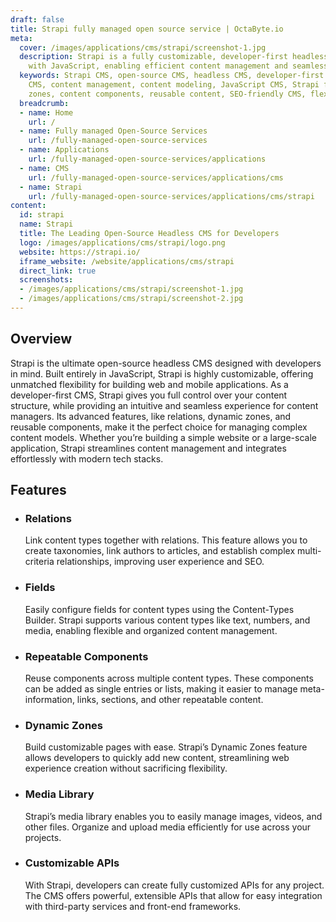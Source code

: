 ```yaml
---
draft: false
title: Strapi fully managed open source service | OctaByte.io
meta:
  cover: /images/applications/cms/strapi/screenshot-1.jpg
  description: Strapi is a fully customizable, developer-first headless CMS built
    with JavaScript, enabling efficient content management and seamless integrations.
  keywords: Strapi CMS, open-source CMS, headless CMS, developer-first CMS, customizable
    CMS, content management, content modeling, JavaScript CMS, Strapi features, dynamic
    zones, content components, reusable content, SEO-friendly CMS, flexible CMS
  breadcrumb:
  - name: Home
    url: /
  - name: Fully managed Open-Source Services
    url: /fully-managed-open-source-services
  - name: Applications
    url: /fully-managed-open-source-services/applications
  - name: CMS
    url: /fully-managed-open-source-services/applications/cms
  - name: Strapi
    url: /fully-managed-open-source-services/applications/cms/strapi
content:
  id: strapi
  name: Strapi
  title: The Leading Open-Source Headless CMS for Developers
  logo: /images/applications/cms/strapi/logo.png
  website: https://strapi.io/
  iframe_website: /website/applications/cms/strapi
  direct_link: true
  screenshots:
  - /images/applications/cms/strapi/screenshot-1.jpg
  - /images/applications/cms/strapi/screenshot-2.jpg
---
```


## Overview

Strapi is the ultimate open-source headless CMS designed with developers in mind. Built entirely in JavaScript, Strapi is highly customizable, offering unmatched flexibility for building web and mobile applications. As a developer-first CMS, Strapi gives you full control over your content structure, while providing an intuitive and seamless experience for content managers. Its advanced features, like relations, dynamic zones, and reusable components, make it the perfect choice for managing complex content models. Whether you’re building a simple website or a large-scale application, Strapi streamlines content management and integrates effortlessly with modern tech stacks.

## Features

- ### Relations

  Link content types together with relations. This feature allows you to create taxonomies, link authors to articles, and establish complex multi-criteria relationships, improving user experience and SEO.

- ### Fields

  Easily configure fields for content types using the Content-Types Builder. Strapi supports various content types like text, numbers, and media, enabling flexible and organized content management.

- ### Repeatable Components

  Reuse components across multiple content types. These components can be added as single entries or lists, making it easier to manage meta-information, links, sections, and other repeatable content.

- ### Dynamic Zones

  Build customizable pages with ease. Strapi’s Dynamic Zones feature allows developers to quickly add new content, streamlining web experience creation without sacrificing flexibility.

- ### Media Library

  Strapi’s media library enables you to easily manage images, videos, and other files. Organize and upload media efficiently for use across your projects.

- ### Customizable APIs

  With Strapi, developers can create fully customized APIs for any project. The CMS offers powerful, extensible APIs that allow for easy integration with third-party services and front-end frameworks.